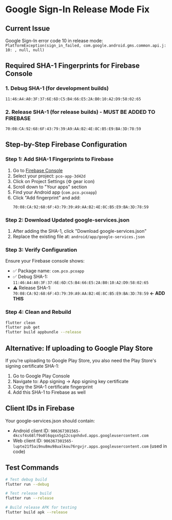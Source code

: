 # Google Sign-In Release Mode Fix

## Current Issue
Google Sign-In error code 10 in release mode: `PlatformException(sign_in_failed, com.google.android.gms.common.api.j: 10: , null, null)`

## Required SHA-1 Fingerprints for Firebase Console

### 1. Debug SHA-1 (for development builds)
```
11:46:A4:A0:3F:37:6E:6D:C5:B4:66:E5:2A:B0:10:A2:D9:58:02:65
```

### 2. Release SHA-1 (for release builds) - **MUST BE ADDED TO FIREBASE**
```
70:08:CA:92:68:6F:43:79:39:A9:AA:B2:4E:8C:B5:E9:BA:3D:78:59
```

## Step-by-Step Firebase Configuration

### Step 1: Add SHA-1 Fingerprints to Firebase
1. Go to [Firebase Console](https://console.firebase.google.com/)
2. Select your project: `pco-app-3d42d`
3. Click on Project Settings (⚙️ gear icon)
4. Scroll down to "Your apps" section
5. Find your Android app (`com.pco.pcoapp`)
6. Click "Add fingerprint" and add:
   ```
   70:08:CA:92:68:6F:43:79:39:A9:AA:B2:4E:8C:B5:E9:BA:3D:78:59
   ```

### Step 2: Download Updated google-services.json
1. After adding the SHA-1, click "Download google-services.json"
2. Replace the existing file at: `android/app/google-services.json`

### Step 3: Verify Configuration
Ensure your Firebase console shows:
- ✅ Package name: `com.pco.pcoapp`
- ✅ Debug SHA-1: `11:46:A4:A0:3F:37:6E:6D:C5:B4:66:E5:2A:B0:10:A2:D9:58:02:65`
- ⚠️ Release SHA-1: `70:08:CA:92:68:6F:43:79:39:A9:AA:B2:4E:8C:B5:E9:BA:3D:78:59` **← ADD THIS**

### Step 4: Clean and Rebuild
```bash
flutter clean
flutter pub get
flutter build appbundle --release
```

## Alternative: If uploading to Google Play Store

If you're uploading to Google Play Store, you also need the Play Store's signing certificate SHA-1:

1. Go to Google Play Console
2. Navigate to: App signing → App signing key certificate
3. Copy the SHA-1 certificate fingerprint
4. Add this SHA-1 to Firebase as well

## Client IDs in Firebase
Your google-services.json should contain:
- Android client ID: `906367301565-4kcsf4s68lf9o0l6qqsn5g12csqnhdvd.apps.googleusercontent.com`
- Web client ID: `906367301565-lupte21f5ai9nu8mu98ualkou76rgvjr.apps.googleusercontent.com` (used in code)

## Test Commands
```bash
# Test debug build
flutter run --debug

# Test release build
flutter run --release

# Build release APK for testing
flutter build apk --release
```
